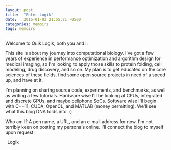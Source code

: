 ```yaml
---
layout: post
title:  "Enter Logik"
date:   2016-01-03 21:55:21 -0500
categories: memoirs
tags: memoirs
---
```


Welcome to Quik Logik, both you and I.

This site is about my journey into computational biology. I've got a few years of experience in performance optimization and algorithm design for medical imaging, so I'm looking to apply those skills to protein folding, cell modeling, drug discovery, and so on.  My plan is to get educated on the core sciences of these fields, find some open source projects in need of a speed up, and have at it. 

I'm planning on sharing source code, experiments, and benchmarks, as well as writing a few tutorials.  Hardware wise I'll be looking at CPUs, integrated and discrete GPUs, and maybe cellphone SoCs. Software wise I'll begin with C++11, CUDA, OpenCL, and MATLAB (money permitting). We'll see what this blog DNA folds into. :)

Who am I? A pen name, a URL, and an e-mail address for now. I'm not terribly keen on posting my personals online. I'll connect the blog to myself upon request.

-Logik
